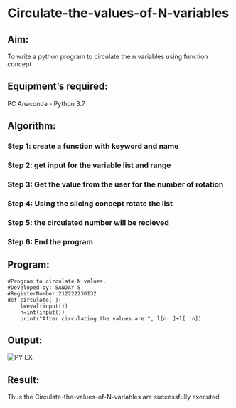 # Circulate-the-values-of-N-variables
## Aim:
To write a python program to circulate the n variables using function concept
## Equipment’s required:
PC
Anaconda - Python 3.7
## Algorithm: 
### Step 1: create a function with keyword and name
### Step 2: get input for the variable list and range
### Step 3: Get the value from the user for the number of rotation
### Step 4: Using the slicing concept rotate the list
### Step 5: the circulated number will be recieved
### Step 6: End the program
## Program:
```
#Program to circulate N values.
#Developed by: SANJAY S
#RegisterNumber:212222230132
def circulate( ):
    l=eval(input())
    n=int(input())
    print("After circulating the values are:", l[n: ]+l[ :n])
```
## Output:




![PY EX ](https://user-images.githubusercontent.com/119091638/227914710-ecb1fde3-07f0-42fc-8d9d-6feab93b8446.png)

## Result:
Thus the Circulate-the-values-of-N-variables are successfully executed
